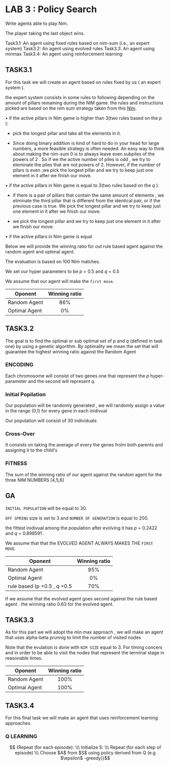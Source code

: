 #  LAB 3 : Policy Search

Write agents able to play Nim.

The player taking the last object wins.

Task3.1: An agent using fixed rules based on nim-sum (i.e., an expert system)
Task3.2: An agent using evolved rules
Task3.3: An agent using minmax
Task3.4: An agent using reinforcement learning


## TASK3.1

For this task we will create an agent based on rules fixed by us ( an expert system ). 

the expert system consists in some rules to following depending on the amount of pillars remaining during the NIM game. 
the rules and instructions picked are based on the nim sum strategy taken from this [Nim](https://web.mit.edu/sp.268/www/nim.pdf).

• if the active pillars in Nim game is higher than 3(two rules based on the $p$ ): 
    
- pick the longest pillar and take all the elements in it. 

- Since doing binary addition is kind of hard to do in your head for large numbers, a more feasible strategy is often needed. 
An easy way to think about making the nim-sum 0 is to always leave even subpiles of the powers of 2 . So if we the active number of piles is odd , we try to eleminate the piles that are not powers of 2. However, if the number of pilars is even ,we pick the longest pillar and we try to keep just one element in it after we finish our move. 

• if the active pillars in Nim game is equal to 3(two rules based on the $q$ ): 

- if there is a pair of pillars that contain the same amount of elements , we eliminate the third pillar that is different from the identical pair, or if the previous case is true. We pick the longest pillar and we try to keep just one element in it after we finish our move. 

-  we pick the longest pillar and we try to keep just one element in it after we finish our move. 

• if the active pillars in Nim game is equal 

Below we will provide the winning ratio for out rule based agent against the random agent and optimal agent. 

The evaluation is based on 100 Nim matches.

We set our hyper parameters to be $p$ = 0.5 and $q$ = 0.5

We assume that our agent will make the `first move`.

| Oponent          | Winning ratio     |
| ---------------- |:-----------------:|
| Random Agent     |  86%              | 
| Optimal Agent    |  0%               | 


## TASK3.2

The goal is to find the optimal or sub optimal set of $p$ and $q$ (defined in task one) by using a genetic algorithm. 
By optimality we mean the set that will guarantee the highest winning ratio against the Random Agent

### ENCODING 

Each chromosome will consist of two genes one that represent the $p$ hyper-parameter and the second will represent $q$. 

### Initial Popilation

Our population will be randomly generated , we will randomly assign a value in  the range (0,1) for every gene in each inidivual 

Our population will consist of 30 individuals

### Cross-Over

It  consists on taking the average of every the genes frolm both parents and assigning it to the child's

### FiTNESS 

The sum of the winning ratio of our agent against the random agent for the three NIM NUMBERS [4,5,6]

## GA 

`INITIAL POPULATION` will be equal to 30. 

`OFF SPRING` size is set to 3 and `NUMBER OF GENERATION` is equal to 200. 

the fittest inidivual among the population after evolving it has $p$ = 0.2422 and $q$ = 0.898591 . 

We assume that that the EVOLVED AGENT ALWAYS MAKES THE `FIRST MOVE`. 

| Oponent                     | Winning ratio     |
| --------------------------- |:-----------------:|
| Random Agent                |  95%              | 
| Optimal Agent               |  0%               | 
| rule based (p =0.5 , q =0.5 | 70%               |

If we assume that the evolved agent goes second against the rule based agent . the winning ratio 0.63 for the evolved agent. 



## TASK3.3 

As for this part we will adopt the min max approach , we will make an agent that uses alpha-beta prunnig to limit the number of visited nodes 

Note that the evulation is done with `NIM SIZE` equal to 3. For timing concers and in order to be able to visit the nodes that represent the terminal stage in reasonable times. 

| Oponent                     | Winning ratio     |
| --------------------------- |:-----------------:|
| Random Agent                |  100%             | 
| Optimal Agent               |  100%             | 

## TASK3.4 

For this final task we will make an agent that uses reinforcement learning approaches. 

### Q LEARNING 

```math
 {Repeat (for each episode): \\\
    Initialize S: \\\
      Repeat (for each step of episode) \\\
         Choose $A$ from $S$ using policy derived from Q (e.g $\epsilon$ -greedy)}
```
